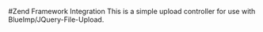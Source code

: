 #Zend Framework Integration 
This is a simple upload controller for use with BlueImp/JQuery-File-Upload.

